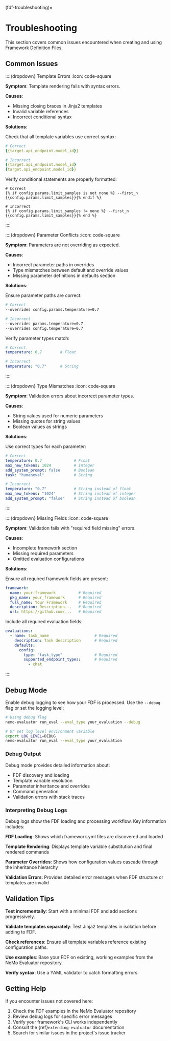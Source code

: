 (fdf-troubleshooting)=

# Troubleshooting

This section covers common issues encountered when creating and using Framework Definition Files.

## Common Issues

::::{dropdown} Template Errors
:icon: code-square

**Symptom**: Template rendering fails with syntax errors.

**Causes**:
- Missing closing braces in Jinja2 templates
- Invalid variable references
- Incorrect conditional syntax

**Solutions**:

Check that all template variables use correct syntax:
```yaml
# Correct
{{target.api_endpoint.model_id}}

# Incorrect
{{target.api_endpoint.model_id}
{target.api_endpoint.model_id}}
```

Verify conditional statements are properly formatted:
```jinja
# Correct
{% if config.params.limit_samples is not none %} --first_n {{config.params.limit_samples}}{% endif %}

# Incorrect
{% if config.params.limit_samples != none %} --first_n {{config.params.limit_samples}}{% end %}
```

::::

::::{dropdown} Parameter Conflicts
:icon: code-square

**Symptom**: Parameters are not overriding as expected.

**Causes**:
- Incorrect parameter paths in overrides
- Type mismatches between default and override values
- Missing parameter definitions in defaults section

**Solutions**:

Ensure parameter paths are correct:
```bash
# Correct
--overrides config.params.temperature=0.7

# Incorrect
--overrides params.temperature=0.7
--overrides config.temperature=0.7
```

Verify parameter types match:
```yaml
# Correct
temperature: 0.7        # Float

# Incorrect
temperature: "0.7"      # String
```

::::

::::{dropdown} Type Mismatches
:icon: code-square

**Symptom**: Validation errors about incorrect parameter types.

**Causes**:
- String values used for numeric parameters
- Missing quotes for string values
- Boolean values as strings

**Solutions**:

Use correct types for each parameter:
```yaml
# Correct
temperature: 0.7              # Float
max_new_tokens: 1024          # Integer
add_system_prompt: false      # Boolean
task: "humaneval"             # String

# Incorrect
temperature: "0.7"            # String instead of float
max_new_tokens: "1024"        # String instead of integer
add_system_prompt: "false"    # String instead of boolean
```

::::

::::{dropdown} Missing Fields
:icon: code-square

**Symptom**: Validation fails with "required field missing" errors.

**Causes**:
- Incomplete framework section
- Missing required parameters
- Omitted evaluation configurations

**Solutions**:

Ensure all required framework fields are present:
```yaml
framework:
  name: your-framework          # Required
  pkg_name: your_framework      # Required
  full_name: Your Framework     # Required
  description: Description...   # Required
  url: https://github.com/...   # Required
```

Include all required evaluation fields:
```yaml
evaluations:
  - name: task_name                    # Required
    description: Task description      # Required
    defaults:
      config:
        type: "task_type"              # Required
        supported_endpoint_types:      # Required
          - chat
```

::::

## Debug Mode

Enable debug logging to see how your FDF is processed. Use the `--debug` flag or set the logging level:

```bash
# Using debug flag
nemo-evaluator run_eval --eval_type your_evaluation --debug

# Or set log level environment variable
export LOG_LEVEL=DEBUG
nemo-evaluator run_eval --eval_type your_evaluation
```

### Debug Output

Debug mode provides detailed information about:

- FDF discovery and loading
- Template variable resolution
- Parameter inheritance and overrides
- Command generation
- Validation errors with stack traces

### Interpreting Debug Logs

Debug logs show the FDF loading and processing workflow. Key information includes:

**FDF Loading**: Shows which framework.yml files are discovered and loaded

**Template Rendering**: Displays template variable substitution and final rendered commands

**Parameter Overrides**: Shows how configuration values cascade through the inheritance hierarchy

**Validation Errors**: Provides detailed error messages when FDF structure or templates are invalid

## Validation Tips

**Test incrementally**: Start with a minimal FDF and add sections progressively.

**Validate templates separately**: Test Jinja2 templates in isolation before adding to FDF.

**Check references**: Ensure all template variables reference existing configuration paths.

**Use examples**: Base your FDF on existing, working examples from the NeMo Evaluator repository.

**Verify syntax**: Use a YAML validator to catch formatting errors.

## Getting Help

If you encounter issues not covered here:

1. Check the FDF examples in the NeMo Evaluator repository
2. Review debug logs for specific error messages
3. Verify your framework's CLI works independently
4. Consult the {ref}`extending-evaluator` documentation
5. Search for similar issues in the project's issue tracker

